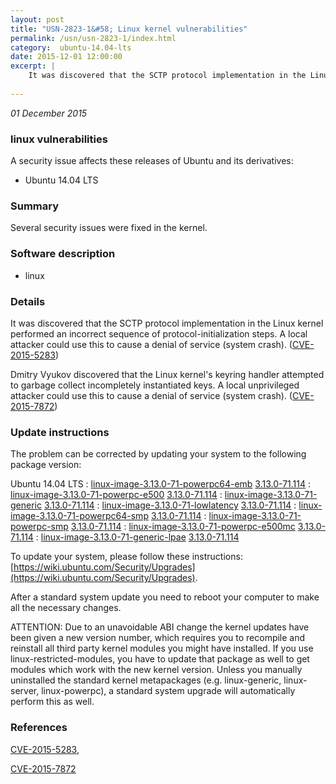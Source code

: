 ```yaml
---
layout: post
title: "USN-2823-1&#58; Linux kernel vulnerabilities"
permalink: /usn/usn-2823-1/index.html
category:  ubuntu-14.04-lts
date: 2015-12-01 12:00:00
excerpt: |
    It was discovered that the SCTP protocol implementation in the Linux kernel performed an incorrect sequence of protocol-initialization steps. A local attacker could use this to cause a denial of service (system crash). ([CVE-2015-5283](http://people.ubuntu.com/~ubuntu-security/cve/CVE-2015-5283))
    
--- 
```

 
 

*01 December 2015*

### linux vulnerabilities

A security issue affects these releases of Ubuntu and its derivatives:

* Ubuntu 14.04 LTS

### Summary

Several security issues were fixed in the kernel. 

### Software description

* linux 

### Details

It was discovered that the SCTP protocol implementation in the Linux kernel performed an incorrect sequence of protocol-initialization steps. A local attacker could use this to cause a denial of service (system crash). ([CVE-2015-5283](http://people.ubuntu.com/~ubuntu-security/cve/CVE-2015-5283))

Dmitry Vyukov discovered that the Linux kernel&#39;s keyring handler attempted to garbage collect incompletely instantiated keys. A local unprivileged attacker could use this to cause a denial of service (system crash). ([CVE-2015-7872](http://people.ubuntu.com/~ubuntu-security/cve/CVE-2015-7872)) 

### Update instructions

The problem can be corrected by updating your system to the following package version:

Ubuntu 14.04 LTS
 : [linux-image-3.13.0-71-powerpc64-emb](https://launchpad.net/ubuntu/+source/linux) <span> [3.13.0-71.114](https://launchpad.net/ubuntu/+source/linux/3.13.0-71.114) </span> 
 : [linux-image-3.13.0-71-powerpc-e500](https://launchpad.net/ubuntu/+source/linux) <span> [3.13.0-71.114](https://launchpad.net/ubuntu/+source/linux/3.13.0-71.114) </span> 
 : [linux-image-3.13.0-71-generic](https://launchpad.net/ubuntu/+source/linux) <span> [3.13.0-71.114](https://launchpad.net/ubuntu/+source/linux/3.13.0-71.114) </span> 
 : [linux-image-3.13.0-71-lowlatency](https://launchpad.net/ubuntu/+source/linux) <span> [3.13.0-71.114](https://launchpad.net/ubuntu/+source/linux/3.13.0-71.114) </span> 
 : [linux-image-3.13.0-71-powerpc64-smp](https://launchpad.net/ubuntu/+source/linux) <span> [3.13.0-71.114](https://launchpad.net/ubuntu/+source/linux/3.13.0-71.114) </span> 
 : [linux-image-3.13.0-71-powerpc-smp](https://launchpad.net/ubuntu/+source/linux) <span> [3.13.0-71.114](https://launchpad.net/ubuntu/+source/linux/3.13.0-71.114) </span> 
 : [linux-image-3.13.0-71-powerpc-e500mc](https://launchpad.net/ubuntu/+source/linux) <span> [3.13.0-71.114](https://launchpad.net/ubuntu/+source/linux/3.13.0-71.114) </span> 
 : [linux-image-3.13.0-71-generic-lpae](https://launchpad.net/ubuntu/+source/linux) <span> [3.13.0-71.114](https://launchpad.net/ubuntu/+source/linux/3.13.0-71.114) </span> 

To update your system, please follow these instructions: [https://wiki.ubuntu.com/Security/Upgrades](https://wiki.ubuntu.com/Security/Upgrades).

After a standard system update you need to reboot your computer to make all the necessary changes.

ATTENTION: Due to an unavoidable ABI change the kernel updates have been given a new version number, which requires you to recompile and reinstall all third party kernel modules you might have installed. If you use linux-restricted-modules, you have to update that package as well to get modules which work with the new kernel version. Unless you manually uninstalled the standard kernel metapackages (e.g. linux-generic, linux-server, linux-powerpc), a standard system upgrade will automatically perform this as well. 

### References

 
 [CVE-2015-5283](http://people.ubuntu.com/~ubuntu-security/cve/CVE-2015-5283), 

 [CVE-2015-7872](http://people.ubuntu.com/~ubuntu-security/cve/CVE-2015-7872)
 

